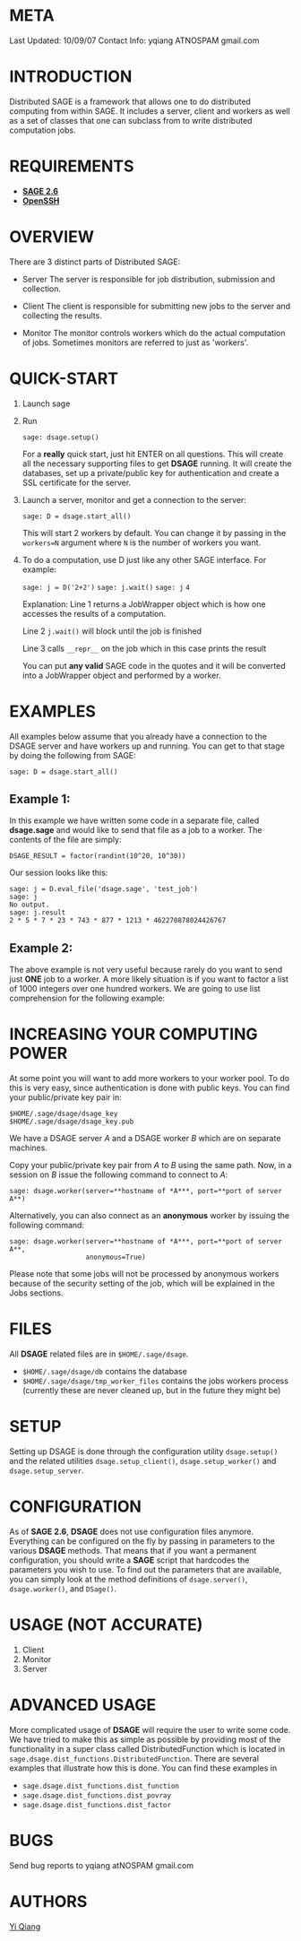 META
====

Last Updated: 10/09/07
Contact Info: yqiang ATNOSPAM gmail.com

INTRODUCTION
============

Distributed SAGE is a framework that allows one to do distributed
computing from within SAGE. It includes a server, client and workers as
well as a set of classes that one can subclass from to write distributed
computation jobs.

REQUIREMENTS
============

* [**SAGE 2.6**](http://www.sagemath.org)
* [**OpenSSH**](http://www.openssh.org)

OVERVIEW
========

There are 3 distinct parts of Distributed SAGE:

-   Server
    The server is responsible for job distribution, submission and
    collection.

-   Client
    The client is responsible for submitting new jobs to the server
    and collecting the results.

-   Monitor
    The monitor controls workers which do the actual computation of
    jobs. Sometimes monitors are referred to just as 'workers'.

QUICK-START
===========

1.  Launch sage
2.  Run

    `sage: dsage.setup()`

    For a **really** quick start, just hit ENTER on all questions.
    This will create all the necessary supporting files to get **DSAGE**
    running. It will create the databases, set up a private/public key for
    authentication and create a SSL certificate for the server.
3.  Launch a server, monitor and get a connection to the server:

    `sage: D = dsage.start_all()`

    This will start 2 workers by default.  You can change it by passing in the
    `workers=N` argument where `N` is the number of workers you want.
4.  To do a computation, use D just like any other SAGE interface. For
    example:

    `sage: j = D('2+2')`
    `sage: j.wait()`
    `sage: j`
    `4`

    Explanation:
    Line 1 returns a JobWrapper object which is how one accesses the
    results of a computation.

    Line 2 `j.wait()` will block until the job is finished

    Line 3 calls `__repr__` on the job which in this case prints the result

    You can put **any valid** SAGE code in the quotes and it will be
    converted into a JobWrapper object and performed by a worker.

EXAMPLES
========

All examples below assume that you already have a connection to the DSAGE
server and have workers up and running. You can get to that stage by doing the
following from SAGE:

    sage: D = dsage.start_all()

Example 1:
----------

In this example we have written some code in a separate file, called
**dsage.sage** and would like to send that file as a job to a worker. The
contents of the file are simply:

    DSAGE_RESULT = factor(randint(10^20, 10^30))

Our session looks like this:

    sage: j = D.eval_file('dsage.sage', 'test_job')
    sage: j
    No output.
    sage: j.result
    2 * 5 * 7 * 23 * 743 * 877 * 1213 * 462270878024426767

Example 2:
----------
The above example is not very useful because rarely do you want to send just
**ONE** job to a worker. A more likely situation is if you want to factor a
list of 1000 integers over one hundred workers. We are going to use list
comprehension for the following example:

INCREASING YOUR COMPUTING POWER
===============================

At some point you will want to add more workers to your worker pool. To do
this is very easy, since authentication is done with public keys. You can find
your public/private key pair in:

    $HOME/.sage/dsage/dsage_key
    $HOME/.sage/dsage/dsage_key.pub

We have a DSAGE server *A* and a DSAGE worker *B* which are on separate
machines.

Copy your public/private key pair from *A* to *B* using the same
path. Now, in a session on *B* issue the following command to connect to *A*:

    sage: dsage.worker(server=**hostname of *A***, port=**port of server A**)

Alternatively, you can also connect as an **anonymous** worker by issuing the following command:

    sage: dsage.worker(server=**hostname of *A***, port=**port of server A**,
                       anonymous=True)

Please note that some jobs will not be processed by anonymous workers because
of the security setting of the job, which will be explained in the Jobs
sections.

FILES
=====

All **DSAGE** related files are in `$HOME/.sage/dsage`.

* `$HOME/.sage/dsage/db` contains the database
* `$HOME/.sage/dsage/tmp_worker_files` contains the jobs workers process
  (currently these are never cleaned up, but in the future they might be)

SETUP
=====

Setting up DSAGE is done through the configuration utility `dsage.setup()` and
the related utilities `dsage.setup_client()`, `dsage.setup_worker()` and
`dsage.setup_server`.

CONFIGURATION
=============

As of **SAGE 2.6**, **DSAGE** does not use configuration files anymore.
Everything can be configured on the fly by passing in parameters to the
various **DSAGE** methods. That means that if you want a permanent
configuration, you should write a **SAGE** script that hardcodes the
parameters you wish to use.
To find out the parameters that are available, you can simply look at the
method definitions of `dsage.server()`, `dsage.worker()`, and `DSage()`.

USAGE (NOT ACCURATE)
=====

1.  Client
2.  Monitor
3.  Server

ADVANCED USAGE
==============

More complicated usage of **DSAGE** will require the user to write some code.
We have tried to make this as simple as possible by providing most of the
functionality in a super class called DistributedFunction which is located in
`sage.dsage.dist_functions.DistributedFunction`.
There are several examples that illustrate how this is done.  You can find
these examples in

- `sage.dsage.dist_functions.dist_function`
- `sage.dsage.dist_functions.dist_povray`
- `sage.dsage.dist_functions.dist_factor`

BUGS
====

Send bug reports to yqiang atNOSPAM gmail.com

AUTHORS
=======

[Yi Qiang](http://www.yiqiang.org)
